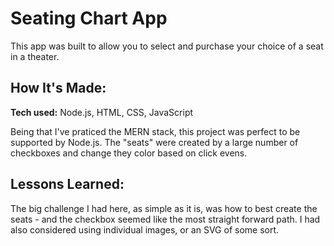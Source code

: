 # Seating Chart App

This app was built to allow you to select and purchase your choice of a seat in a theater.

## How It's Made:

**Tech used:** Node.js, HTML, CSS, JavaScript

Being that I've praticed the MERN stack, this project was perfect to be supported by Node.js. The "seats" were created by a large number of checkboxes and change they color based on click evens.

## Lessons Learned:

The big challenge I had here, as simple as it is, was how to best create the seats - and the checkbox seemed like the most straight forward path. I had also considered using individual images, or an SVG of some sort.

